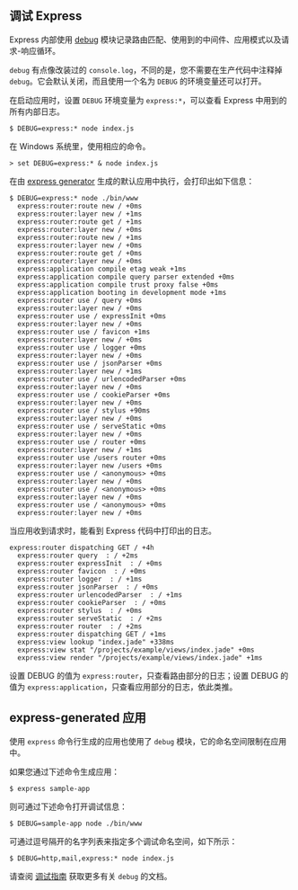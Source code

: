 ## 调试 Express

Express 内部使用 [debug](https://github.com/visionmedia/debug) 模块记录路由匹配、使用到的中间件、应用模式以及请求-响应循环。

`debug` 有点像改装过的 `console.log`，不同的是，您不需要在生产代码中注释掉 `debug`。它会默认关闭，而且使用一个名为 `DEBUG` 的环境变量还可以打开。

在启动应用时，设置 `DEBUG` 环境变量为 `express:*`，可以查看 Express 中用到的所有内部日志。

```
$ DEBUG=express:* node index.js
```

在 Windows 系统里，使用相应的命令。

```
> set DEBUG=express:* & node index.js
```
在由 [express generator](http://expressjs.com/starter/generator.html) 生成的默认应用中执行，会打印出如下信息：

```
$ DEBUG=express:* node ./bin/www
  express:router:route new / +0ms
  express:router:layer new / +1ms
  express:router:route get / +1ms
  express:router:layer new / +0ms
  express:router:route new / +1ms
  express:router:layer new / +0ms
  express:router:route get / +0ms
  express:router:layer new / +0ms
  express:application compile etag weak +1ms
  express:application compile query parser extended +0ms
  express:application compile trust proxy false +0ms
  express:application booting in development mode +1ms
  express:router use / query +0ms
  express:router:layer new / +0ms
  express:router use / expressInit +0ms
  express:router:layer new / +0ms
  express:router use / favicon +1ms
  express:router:layer new / +0ms
  express:router use / logger +0ms
  express:router:layer new / +0ms
  express:router use / jsonParser +0ms
  express:router:layer new / +1ms
  express:router use / urlencodedParser +0ms
  express:router:layer new / +0ms
  express:router use / cookieParser +0ms
  express:router:layer new / +0ms
  express:router use / stylus +90ms
  express:router:layer new / +0ms
  express:router use / serveStatic +0ms
  express:router:layer new / +0ms
  express:router use / router +0ms
  express:router:layer new / +1ms
  express:router use /users router +0ms
  express:router:layer new /users +0ms
  express:router use / <anonymous> +0ms
  express:router:layer new / +0ms
  express:router use / <anonymous> +0ms
  express:router:layer new / +0ms
  express:router use / <anonymous> +0ms
  express:router:layer new / +0ms
```

当应用收到请求时，能看到 Express 代码中打印出的日志。

```
express:router dispatching GET / +4h
  express:router query  : / +2ms
  express:router expressInit  : / +0ms
  express:router favicon  : / +0ms
  express:router logger  : / +1ms
  express:router jsonParser  : / +0ms
  express:router urlencodedParser  : / +1ms
  express:router cookieParser  : / +0ms
  express:router stylus  : / +0ms
  express:router serveStatic  : / +2ms
  express:router router  : / +2ms
  express:router dispatching GET / +1ms
  express:view lookup "index.jade" +338ms
  express:view stat "/projects/example/views/index.jade" +0ms
  express:view render "/projects/example/views/index.jade" +1ms
```

设置 DEBUG 的值为 `express:router`，只查看路由部分的日志；设置 DEBUG 的值为 `express:application`，只查看应用部分的日志，依此类推。

## express-generated 应用

使用 `express` 命令行生成的应用也使用了 `debug` 模块，它的命名空间限制在应用中。

如果您通过下述命令生成应用：

```
$ express sample-app
```

则可通过下述命令打开调试信息：

```
$ DEBUG=sample-app node ./bin/www
```

可通过逗号隔开的名字列表来指定多个调试命名空间，如下所示：

```
$ DEBUG=http,mail,express:* node index.js
```

请查阅 [调试指南](https://github.com/visionmedia/debug?_ga=1.168308001.1286277039.1432108056) 获取更多有关 `debug` 的文档。
